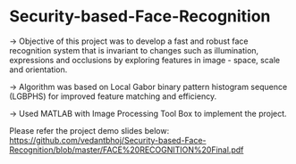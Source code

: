 # Security-based-Face-Recognition
-> Objective of this project was to develop a fast and robust face recognition system that is invariant to changes such as illumination, expressions and occlusions by exploring features in image - space, scale and orientation. 

-> Algorithm was based on Local Gabor binary pattern histogram sequence (LGBPHS) for improved feature matching and efficiency. 

-> Used MATLAB with Image Processing Tool Box to implement the project.

Please refer the project demo slides below:
https://github.com/vedantbhoj/Security-based-Face-Recognition/blob/master/FACE%20RECOGNITION%20Final.pdf
